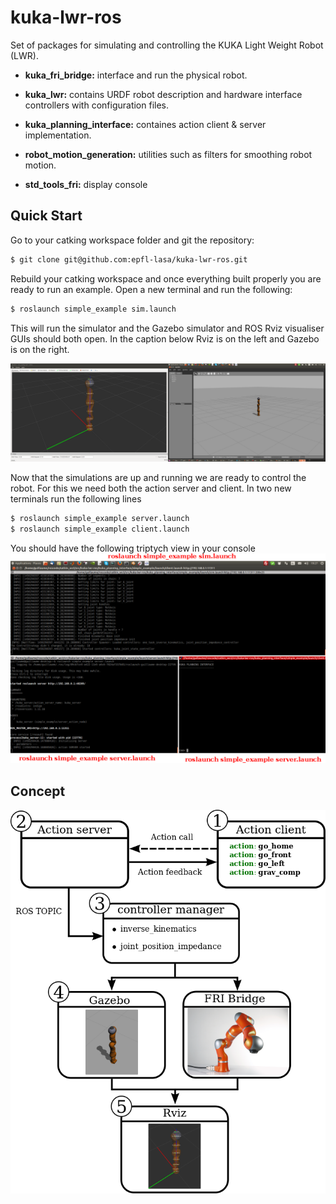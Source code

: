 # kuka-lwr-ros
Set of packages for simulating and controlling the KUKA Light Weight Robot (LWR). 

* **kuka_fri_bridge:**          interface and run the physical robot.
  
* **kuka_lwr:**                 contains URDF robot description and hardware interface controllers with configuration files.

* **kuka_planning_interface:**  containes action client & server implementation.

* **robot_motion_generation:**  utilities such as filters for smoothing robot motion.

* **std_tools_fri:**            display console 

## Quick Start

Go to your catking workspace folder and git the repository:
```sh
$ git clone git@github.com:epfl-lasa/kuka-lwr-ros.git
```
Rebuild your catking workspace and once everything built properly you are ready to run an example. Open 
a new terminal and run the following:
```sh
$ roslaunch simple_example sim.launch
```
This will run the simulator and the Gazebo simulator and ROS Rviz visualiser GUIs should both open. In the
caption below Rviz is on the left and Gazebo is on the right.

![alt text](readme/gazebo_rviz.png "Gazebo and Rviz GUIs")

Now that the simulations are up and running we are ready to control the robot. For this we need both the action 
server and client. In two new terminals run the following lines

```sh
$ roslaunch simple_example server.launch
$ roslaunch simple_example client.launch
```
You should have the following triptych view in your console 
![alt text](readme/console.png "Triptych console view")


## Concept


![alt text](readme/concept.png "Description goes here")
